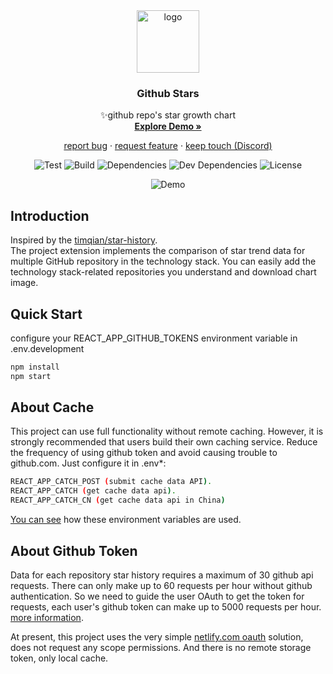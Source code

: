<div align='center'>

<img src="https://github-stars.socode.pro/logo.svg" alt="logo" width="100" />

### Github Stars
  ✨github repo's star growth chart  
  [**Explore Demo »**](https://github-stars.socode.pro/)

  [report bug](https://github.com/elliotreborn/github-stars/issues) · 
  [request feature](https://spectrum.chat/github-stars/request-feature) · 
  [keep touch (Discord)](https://discordapp.com/invite/KSyk3BB)
  <!-- <a href="https://chrome.google.com/webstore/detail/socode-search/hlkgijncpebndijijbcakkcefmpniacd">browser extension</a>· -->

  ![Test](https://github.com/elliotreborn/github-stars/workflows/Test/badge.svg?branch=master)
  ![Build](https://github.com/elliotreborn/github-stars/workflows/Build/badge.svg?branch=master)
  ![Dependencies](https://img.shields.io/david/elliotreborn/github-stars)
  ![Dev Dependencies](https://img.shields.io/david/dev/elliotreborn/github-stars)
  ![License](https://img.shields.io/github/license/elliotreborn/github-stars)

  ![Demo](https://github-stars.socode.pro/github-stars.gif)
</div>

## Introduction

Inspired by the [timqian/star-history](https://github.com/timqian/star-history).  
The project extension implements the comparison of star trend data for multiple GitHub repository in the technology stack.
You can easily add the technology stack-related repositories you understand and download chart image.

<!-- ## Browser Extension

A hyperlink to create a github-stars chart appears on the github.com repository page.
If the current github.com repository exists in a github-stars stack, a button appears showing the stack comparison chart. -->

## Quick Start

configure your REACT_APP_GITHUB_TOKENS environment variable in .env.development

```bash
npm install
npm start
```
<!-- npm start_ext # start develop browser extension -->

## About Cache

This project can use full functionality without remote caching. However, it is strongly recommended that users build their own caching service. Reduce the frequency of using github token and avoid causing trouble to github.com. Just configure it in .env*:
```bash
REACT_APP_CATCH_POST (submit cache data API).
REACT_APP_CATCH (get cache data api).
REACT_APP_CATCH_CN (get cache data api in China)
```
[You can see](https://github.com/elliotreborn/github-stars/blob/master/src/services/historyCache.service.ts) how these environment variables are used.

## About Github Token

Data for each repository star history requires a maximum of 30 github api requests. There can only make up to 60 requests per hour without github authentication. So we need to guide the user OAuth to get the token for requests, each user's github token can make up to 5000 requests per hour. [more information](https://developer.github.com/v3/#rate-limiting).

At present, this project uses the very simple [netlify.com oauth](https://docs.netlify.com/visitor-access/oauth-provider-tokens/) solution, does not request any scope permissions. And there is no remote storage token, only local cache.
